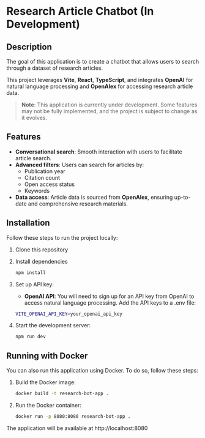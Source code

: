 # Research Article Chatbot (In Development)

## Description

The goal of this application is to create a chatbot that allows users to search through a dataset of research articles.

This project leverages **Vite**, **React**, **TypeScript**, and integrates **OpenAI** for natural language processing and **OpenAlex** for accessing research article data.

> **Note**: This application is currently under development. Some features may not be fully implemented, and the project is subject to change as it evolves.

## Features

- **Conversational search**: Smooth interaction with users to facilitate article search.
- **Advanced filters**: Users can search for articles by:
  - Publication year
  - Citation count
  - Open access status
  - Keywords
- **Data access**: Article data is sourced from **OpenAlex**, ensuring up-to-date and comprehensive research materials.

## Installation

Follow these steps to run the project locally:

1. Clone this repository

2. Install dependencies
   ```bash
   npm install
   ```
3. Set up API key:

   - **OpenAI API**: You will need to sign up for an API key from OpenAI to access natural language processing.
     Add the API keys to a .env file:

   ```bash
   VITE_OPENAI_API_KEY=your_openai_api_key
   ```

4. Start the development server:

   ```bash
   npm run dev
   ```

## Running with Docker

You can also run this application using Docker. To do so, follow these steps:

1. Build the Docker image:

   ```bash
   docker build -t research-bot-app .
   ```

2. Run the Docker container:

   ```bash
   docker run -p 8080:8080 research-bot-app .
   ```

The application will be available at http://localhost:8080
